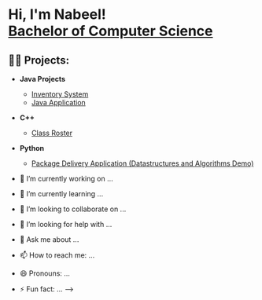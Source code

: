 <h1>Hi, I'm Nabeel! <br/><a href="https://github.com/joshmadakor1">Bachelor of Computer Science</a></h1>

<h2>👨‍💻 Projects:</h2>

- <b>Java Projects</b>
  - [Inventory System](https://github.com/joshmadakor1/Algorithms-Practice)
  - [Java Application](https://github.com/joshmadakor1/Algorithms-Practice)
- <b>C++</b>
  - [Class Roster](https://github.com/joshmadakor1/Package-Delivery-Pathfinding-Algorithm)
- <b>Python</b>
  - [Package Delivery Application (Datastructures and Algorithms Demo)](https://github.com/joshmadakor1/Package-Delivery-Pathfinding-Algorithm)


- 🔭 I’m currently working on ...
- 🌱 I’m currently learning ...
- 👯 I’m looking to collaborate on ...
- 🤔 I’m looking for help with ...
- 💬 Ask me about ...
- 📫 How to reach me: ...
- 😄 Pronouns: ...
- ⚡ Fun fact: ...
-->
